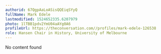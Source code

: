 ```yaml
---
authorid: 67QgpAaLoASisQQEiqSYyQ
fullName: Mark Edele
lastmodified: 1524652335.6207979
photo: 1lTBB1pdv2YmU04aAYg0A6
profileUrl: https://theconversation.com//profiles/mark-edele-126538
role: Hansen Chair in History, University of Melbourne
---
```

No content found
